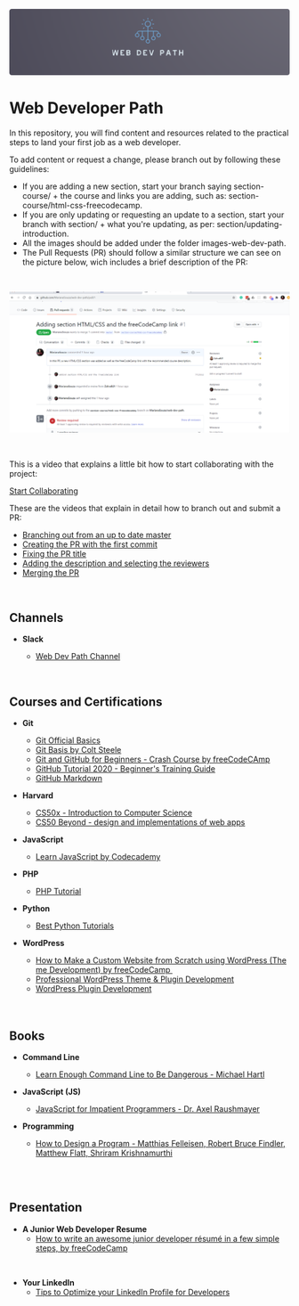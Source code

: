 ![Web Developer Path Logo](/images-web-dev-path/web-dev-path-logo.png)



# Web Developer Path

In this repository, you will find content and resources related to the practical steps to land your first job as a web developer.

To add content or request a change, please branch out by following these guidelines:

- If you are adding a new section, start your branch saying section-course/ + the course and links you are adding, such as: section-course/html-css-freecodecamp.
- If you are only updating or requesting an update to a section, start your branch with section/ + what you're updating, as per: section/updating-introduction.
- All the images should be added under the folder images-web-dev-path.
- The Pull Requests (PR) should follow a similar structure we can see on the picture below, wich includes a brief description of the PR:

<br />

![PR example](/images-web-dev-path/pr-example.png)

<br />

This is a video that explains a little bit how to start collaborating with the project:

[Start Collaborating](https://www.loom.com/share/fbe2c01a963c4885815391d671f35321?fbclid=IwAR1bI2VdRntQhK37dpRI3LS_YPWDmVk-n8yLTYqKlq-v7QP6cNgkaP5Nqe0)

These are the videos that explain in detail how to branch out and submit a PR:

- [Branching out from an up to date master](https://www.loom.com/share/77c3bea45d86428a86c897ac3ccaacc4)
- [Creating the PR with the first commit](https://www.loom.com/share/04e326b873db4af7a4ce86c74183d554)
- [Fixing the PR title](https://www.loom.com/share/58feae54c4d04a2e908d5fe41dc262e9)
- [Adding the description and selecting the reviewers](https://www.loom.com/share/bf775cb7503c42129ab5f7715b094c53)
- [Merging the PR](https://www.loom.com/share/de0eaa9cdcd34d8bac491cd8955f4883)

<br />

## Channels

- **Slack**

  - [Web Dev Path Channel](https://join.slack.com/t/webdevpath/shared_invite/zt-je2zuuja-zlQr2_YpFP_9zuyGcKeYGg)

<br />

## Courses and Certifications

- **Git**

  - [Git Official Basics](https://git-scm.com/book/en/v2)
  - [Git Basis by Colt Steele](https://www.youtube.com/watch?v=USjZcfj8yxE&t=14s)
  - [Git and GitHub for Beginners - Crash Course by freeCodeCAmp](https://www.youtube.com/watch?v=RGOj5yH7evk)
  - [GitHub Tutorial 2020 - Beginner's Training Guide](https://www.youtube.com/watch?v=iv8rSLsi1xo)
  - [GitHub Markdown](https://guides.github.com/features/mastering-markdown/)

* **Harvard**
    * [CS50x - Introduction to Computer Science](https://cs50.harvard.edu/x/2020/)
    * [CS50 Beyond - design and implementations of web apps](https://cs50.harvard.edu/beyond/2019/)

* **JavaScript**
    * [Learn JavaScript by Codecademy](https://www.codecademy.com/learn/introduction-to-javascript)

* **PHP**

  * [PHP Tutorial](https://www.w3schools.com/php/DEFAULT.asp)

* **Python**

  * [Best Python Tutorials](https://www.freecodecamp.org/news/best-python-tutorial/)

- **WordPress**
  - [How to Make a Custom Website from Scratch using WordPress (Theme Development) by freeCodeCamp ](https://youtu.be/KibbYf9avko)
  - [Professional WordPress Theme & Plugin Development](https://www.udemy.com/course/photoshop-psd-to-wordpress-theme-development-from-scratch/) 
  - [WordPress Plugin Development](https://youtu.be/mm9aQiLEa10)
  
  <br />
  <br />

## Books

- **Command Line**

  - [Learn Enough Command Line to Be Dangerous - Michael Hartl](https://www.learnenough.com/command-line-tutorial/basics)

- **JavaScript (JS)**

  - [JavaScript for Impatient Programmers - Dr. Axel Raushmayer](https://exploringjs.com/impatient-js/index.html)

- **Programming**
  - [How to Design a Program - Matthias Felleisen, Robert Bruce Findler, Matthew Flatt, Shriram Krishnamurthi](https://htdp.org/2020-5-6/Book/index.html)

<br />
<br />

## Presentation

- **A Junior Web Developer Resume**
  - [How to write an awesome junior developer résumé in a few simple steps, by freeCodeCamp](https://www.freecodecamp.org/news/how-to-write-an-awesome-junior-developer-resume-in-a-few-simple-steps-316010db80ec/)

<br />

- **Your LinkedIn**
  - [Tips to Optimize your LinkedIn Profile for Developers](https://www.samanthaming.com/blog/tips-to-optimize-your-linkedin-profile-for-developers/)

<br />
<br />
